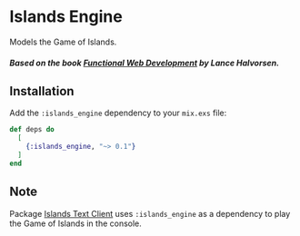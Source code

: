 # Islands Engine

Models the Game of Islands.

##### Based on the book [Functional Web Development](https://pragprog.com/book/lhelph/functional-web-development-with-elixir-otp-and-phoenix) by Lance Halvorsen.

## Installation

Add the `:islands_engine` dependency to your `mix.exs` file:

```elixir
def deps do
  [
    {:islands_engine, "~> 0.1"}
  ]
end
```

## Note

Package [Islands Text Client](https://hex.pm/packages/islands_text_client) uses
`:islands_engine` as a dependency to play the Game of Islands in the console.
